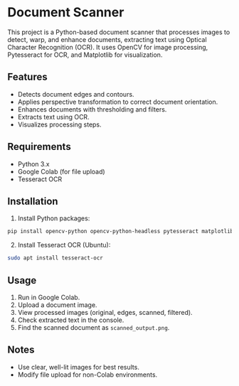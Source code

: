 # Document Scanner

This project is a Python-based document scanner that processes images to detect, warp, and enhance documents, extracting text using Optical Character Recognition (OCR). It uses OpenCV for image processing, Pytesseract for OCR, and Matplotlib for visualization.

## Features

- Detects document edges and contours.
- Applies perspective transformation to correct document orientation.
- Enhances documents with thresholding and filters.
- Extracts text using OCR.
- Visualizes processing steps.

## Requirements

- Python 3.x
- Google Colab (for file upload)
- Tesseract OCR

## Installation

1. Install Python packages:

```bash
pip install opencv-python opencv-python-headless pytesseract matplotlib pillow numpy
```

2. Install Tesseract OCR (Ubuntu):

```bash
sudo apt install tesseract-ocr
```

## Usage

1. Run in Google Colab.
2. Upload a document image.
3. View processed images (original, edges, scanned, filtered).
4. Check extracted text in the console.
5. Find the scanned document as `scanned_output.png`.

## Notes

- Use clear, well-lit images for best results.
- Modify file upload for non-Colab environments.
